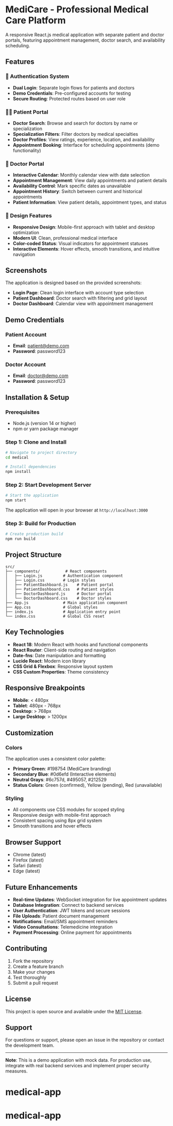 # MediCare - Professional Medical Care Platform

A responsive React.js medical application with separate patient and doctor portals, featuring appointment management, doctor search, and availability scheduling.

## Features

### 🔐 Authentication System
- **Dual Login**: Separate login flows for patients and doctors
- **Demo Credentials**: Pre-configured accounts for testing
- **Secure Routing**: Protected routes based on user role

### 👨‍⚕️ Patient Portal
- **Doctor Search**: Browse and search for doctors by name or specialization
- **Specialization Filters**: Filter doctors by medical specialties
- **Doctor Profiles**: View ratings, experience, location, and availability
- **Appointment Booking**: Interface for scheduling appointments (demo functionality)

### 🏥 Doctor Portal
- **Interactive Calendar**: Monthly calendar view with date selection
- **Appointment Management**: View daily appointments and patient details
- **Availability Control**: Mark specific dates as unavailable
- **Appointment History**: Switch between current and historical appointments
- **Patient Information**: View patient details, appointment types, and status

### 🎨 Design Features
- **Responsive Design**: Mobile-first approach with tablet and desktop optimization
- **Modern UI**: Clean, professional medical interface
- **Color-coded Status**: Visual indicators for appointment statuses
- **Interactive Elements**: Hover effects, smooth transitions, and intuitive navigation

## Screenshots

The application is designed based on the provided screenshots:
- **Login Page**: Clean login interface with account type selection
- **Patient Dashboard**: Doctor search with filtering and grid layout
- **Doctor Dashboard**: Calendar view with appointment management

## Demo Credentials

### Patient Account
- **Email**: patient@demo.com
- **Password**: password123

### Doctor Account
- **Email**: doctor@demo.com
- **Password**: password123

## Installation & Setup

### Prerequisites
- Node.js (version 14 or higher)
- npm or yarn package manager

### Step 1: Clone and Install
```bash
# Navigate to project directory
cd medical

# Install dependencies
npm install
```

### Step 2: Start Development Server
```bash
# Start the application
npm start
```

The application will open in your browser at `http://localhost:3000`

### Step 3: Build for Production
```bash
# Create production build
npm run build
```

## Project Structure

```
src/
├── components/           # React components
│   ├── Login.js         # Authentication component
│   ├── Login.css        # Login styles
│   ├── PatientDashboard.js    # Patient portal
│   ├── PatientDashboard.css   # Patient styles
│   ├── DoctorDashboard.js     # Doctor portal
│   └── DoctorDashboard.css    # Doctor styles
├── App.js               # Main application component
├── App.css              # Global styles
├── index.js             # Application entry point
└── index.css            # Global CSS reset
```

## Key Technologies

- **React 18**: Modern React with hooks and functional components
- **React Router**: Client-side routing and navigation
- **Date-fns**: Date manipulation and formatting
- **Lucide React**: Modern icon library
- **CSS Grid & Flexbox**: Responsive layout system
- **CSS Custom Properties**: Theme consistency

## Responsive Breakpoints

- **Mobile**: < 480px
- **Tablet**: 480px - 768px
- **Desktop**: > 768px
- **Large Desktop**: > 1200px

## Customization

### Colors
The application uses a consistent color palette:
- **Primary Green**: #198754 (MediCare branding)
- **Secondary Blue**: #0d6efd (Interactive elements)
- **Neutral Grays**: #6c757d, #495057, #212529
- **Status Colors**: Green (confirmed), Yellow (pending), Red (unavailable)

### Styling
- All components use CSS modules for scoped styling
- Responsive design with mobile-first approach
- Consistent spacing using 8px grid system
- Smooth transitions and hover effects

## Browser Support

- Chrome (latest)
- Firefox (latest)
- Safari (latest)
- Edge (latest)

## Future Enhancements

- **Real-time Updates**: WebSocket integration for live appointment updates
- **Database Integration**: Connect to backend services
- **User Authentication**: JWT tokens and secure sessions
- **File Uploads**: Patient document management
- **Notifications**: Email/SMS appointment reminders
- **Video Consultations**: Telemedicine integration
- **Payment Processing**: Online payment for appointments

## Contributing

1. Fork the repository
2. Create a feature branch
3. Make your changes
4. Test thoroughly
5. Submit a pull request

## License

This project is open source and available under the [MIT License](LICENSE).

## Support

For questions or support, please open an issue in the repository or contact the development team.

---

**Note**: This is a demo application with mock data. For production use, integrate with real backend services and implement proper security measures.
# medical-app
# medical-app
